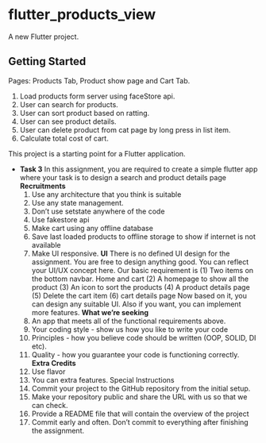 # flutter_products_view

A new Flutter project.

## Getting Started

Pages: Products Tab, Product show page and Cart Tab.
1. Load products form server using faceStore api.
2. User can search for products.
3. User can sort product based on ratting.
4. User can see product details.
5. User can delete product from cat page by long press in list item.
6. Calculate total cost of cart.



This project is a starting point for a Flutter application.

- **Task 3**
  In this assignment, you are required to create a simple flutter app where your task is to design a
  search and product details page
  **Recruitments**
  1. Use any architecture that you think is suitable
  2. Use any state management.
  3. Don’t use setstate anywhere of the code
  4. Use fakestore api
  5. Make cart using any offline database
  6. Save last loaded products to offline storage to show if internet is not available
  7. Make UI responsive.
  **UI**
  There is no defined UI design for the assignment. You are free to design anything good. You can
  reflect your UI/UX concept here.
  Our basic requirement is
  (1) Two items on the bottom navbar. Home and cart
  (2) A homepage to show all the product
  (3) An icon to sort the products
  (4) A product details page
  (5) Delete the cart item
  (6) cart details page
  Now based on it, you can design any suitable UI. Also if you want, you can implement more
  features.
  **What we’re seeking**
  1. An app that meets all of the functional requirements above.
  2. Your coding style - show us how you like to write your code
  3. Principles - how you believe code should be written (OOP, SOLID, DI etc).
  4. Quality - how you guarantee your code is functioning correctly.
  **Extra Credits**
  1. Use flavor
  2. You can extra features.
     Special Instructions
  3. Commit your project to the GitHub repository from the initial setup.
  4. Make your repository public and share the URL with us so that we can check.
  5. Provide a README file that will contain the overview of the project
  6. Commit early and often. Don’t commit to everything after finishing the
     assignment.

